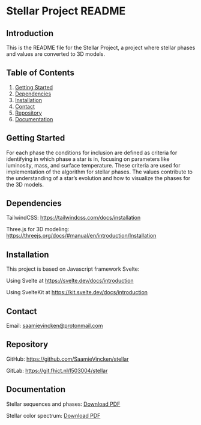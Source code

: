 # Stellar Project README

## Introduction
This is the README file for the Stellar Project, a project where stellar phases and values are converted to 3D models. 

## Table of Contents
1. [Getting Started](#getting-started)
2. [Dependencies](#dependencies)
3. [Installation](#installation)
4. [Contact](#contact)
5. [Repository](#repository)
6. [Documentation](#documentation)

## Getting Started
For each phase the conditions for inclusion are defined as criteria for identifying in which phase a star is in, focusing on parameters like luminosity, mass, and surface temperature. These criteria are used for implementation of the algorithm for stellar phases. The values contribute to the understanding of a star’s evolution and how to visualize the phases for the 3D models.

## Dependencies
TailwindCSS: https://tailwindcss.com/docs/installation

Three.js for 3D modeling: https://threejs.org/docs/#manual/en/introduction/Installation

## Installation
This project is based on Javascript framework Svelte:

Using Svelte at https://svelte.dev/docs/introduction 

Using SvelteKit at https://kit.svelte.dev/docs/introduction

## Contact
Email: saamievincken@protonmail.com

## Repository
GitHub: https://github.com/SaamieVincken/stellar

GitLab: https://git.fhict.nl/I503004/stellar

## Documentation
Stellar sequences and phases: [Download PDF](https://github.com/SaamieVincken/stellar/blob/main/V2_Astronomical%20research%20-%20Stellar%20phases.pdf)

Stellar color spectrum: [Download PDF](https://github.com/SaamieVincken/stellar/blob/main/Astronomical%20research%20-%20Color%20spectrum.pdf)